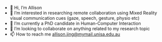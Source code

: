 - 👋 Hi, I’m Allison
- 👀 I’m interested in researching remote collaboration using Mixed Reality visual communication cues (gaze, speech, gesture, physio etc)
- 🌱 I’m currently a PhD candidate in Human-Computer Interaction 
- 💞️ I’m looking to collaborate on anything related to my research topic
- 📫 How to reach me allison.jing@mymail.unisa.edu.au

<!---
alysonjing/alysonjing is a ✨ special ✨ repository because its `README.md` (this file) appears on your GitHub profile.
You can click the Preview link to take a look at your changes.
--->

